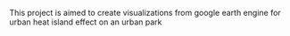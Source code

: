 This project is aimed to create visualizations from google earth engine for urban heat island effect on an urban park
